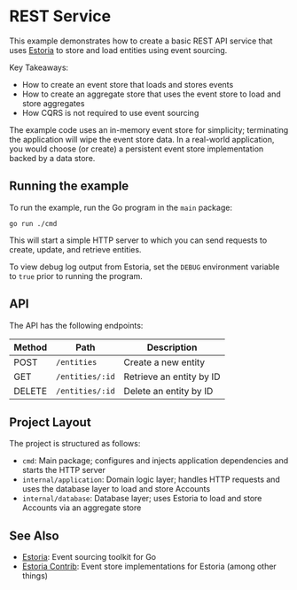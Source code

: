 # REST Service

This example demonstrates how to create a basic REST API service that uses [Estoria](https://github.com/go-estoria/estoria) to store and load entities using event sourcing.

Key Takeaways:

- How to create an event store that loads and stores events
- How to create an aggregate store that uses the event store to load and store aggregates
- How CQRS is not required to use event sourcing

The example code uses an in-memory event store for simplicity; terminating the application will wipe the event store data. In a real-world application, you would choose (or create) a persistent event store implementation backed by a data store.

## Running the example

To run the example, run the Go program in the `main` package:

    go run ./cmd

This will start a simple HTTP server to which you can send requests to create, update, and retrieve entities.

To view debug log output from Estoria, set the `DEBUG` environment variable to `true` prior to running the program.

## API

The API has the following endpoints:

| Method  | Path            | Description              |
| ------- | --------------- | ------------------------ |
| POST    | `/entities`     | Create a new entity      |
| GET     | `/entities/:id` | Retrieve an entity by ID |
| DELETE  | `/entities/:id` | Delete an entity by ID   |

## Project Layout

The project is structured as follows:

- `cmd`: Main package; configures and injects application dependencies and starts the HTTP server
- `internal/application`: Domain logic layer; handles HTTP requests and uses the database layer to load and store Accounts
- `internal/database`: Database layer; uses Estoria to load and store Accounts via an aggregate store

## See Also

- [Estoria](https://github.com/go-estoria/estoria): Event sourcing toolkit for Go
- [Estoria Contrib](https://github.com/go-estoria/estoria-contrib): Event store implementations for Estoria (among other things)
